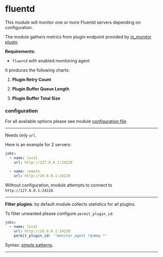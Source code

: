 # fluentd

This module will monitor one or more Fluentd servers depending on configuration.

The module gathers metrics from plugin endpoint provided by [in_monitor plugin](https://docs.fluentd.org/v1.0/articles/monitoring-rest-api).

**Requirements:**
 * `fluentd` with enabled monitoring agent

It produces the following charts:

1. **Plugin Retry Count**

2. **Plugin Buffer Queue Length**

3. **Plugin Buffer Total Size**

### configuration

For all available options please see module [configuration file](https://github.com/netdata/go.d.plugin/blob/master/config/go.d/fluentd.conf).
___

Needs only `url`.

Here is an example for 2 servers:

```yaml
jobs:
  - name: local
    url: http://127.0.0.1:24220

  - name: remote
    url: http://10.0.0.1:24220
```

Without configuration, module attempts to connect to `http://127.0.0.1:24220`.
___

**Filter plugins**: by default module collects statistics for all plugins.

To filter unwanted please configure `permit_plugin_id`:

```yaml
jobs:
  - name: local
    url: http://10.0.0.1:24220
    permit_plugin_id: '!monitor_agent !dummy *'
```

Syntax: [simple patterns](https://docs.netdata.cloud/libnetdata/simple_pattern/).

---
